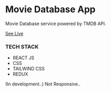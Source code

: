 # Movie Database App
Movie Database service powered by TMDB API.

[See Live](https://movie-database-gamma-sandy.vercel.app)

### TECH STACK
- REACT JS
- CSS
- TAILWIND CSS
- REDUX

(In development..)
Not Responsive..
